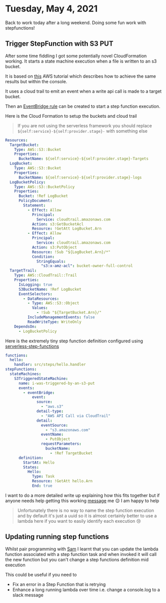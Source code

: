 # Tuesday, May 4, 2021

Back to work today after a long weekend. Doing some fun work with stepfunctions!

## Trigger StepFunction with S3 PUT

After some time fiddling I got some potentially novel CloudFormation working. It starts a state machine execution when a file is written to an s3 bucket.

It is based on [this](https://docs.aws.amazon.com/step-functions/latest/dg/tutorial-cloudwatch-events-s3.html) AWS tutorial which describes how to achieve the same results but within the console.

It uses a cloud trail to emit an event when a write api call is made to a target bucket.

Then an [EventBridge rule](https://docs.aws.amazon.com/step-functions/latest/dg/cw-events.html) can be created to start a step function execution.

Here is the Cloud Formation to setup the buckets and cloud trail

> If you are not using the serverless framework you should replace `${self:service}-${self:provider.stage}-` with something else

```yml
Resources:
  TargetBucket:
    Type: AWS::S3::Bucket
    Properties:
      BucketName: ${self:service}-${self:provider.stage}-Targets
  LogBucket:
    Type: AWS::S3::Bucket
    Properties:
      BucketName: ${self:service}-${self:provider.stage}-logs
  LogBucketPolicy:
    Type: AWS::S3::BucketPolicy
    Properties:
      Bucket: !Ref LogBucket
      PolicyDocument:
        Statement:
          - Effect: Allow
            Principal: 
              Service: cloudtrail.amazonaws.com
            Action: s3:GetBucketAcl
            Resource: !GetAtt LogBucket.Arn
          - Effect: Allow
            Principal: 
              Service: cloudtrail.amazonaws.com
            Action: s3:PutObject
            Resource: !Sub "${LogBucket.Arn}/*"
            Condition:
              StringEquals:
                "s3:x-amz-acl": bucket-owner-full-control
  TargetTrail:
    Type: AWS::CloudTrail::Trail
    Properties:
      IsLogging: true
      S3BucketName: !Ref LogBucket
      EventSelectors:
        - DataResources:
          - Type: AWS::S3::Object
            Values: 
              - !Sub "${TargetBucket.Arn}/"
          IncludeManagementEvents: false
          ReadWriteType: WriteOnly
    DependsOn:
      - LogBucketPolicy
```

Here is the extremely tiny step function definition configured using [serverless-step-functions](https://github.com/serverless-operations/serverless-step-functions)

```yml
functions:
  hello:
    handler: src/steps/hello.handler
stepFunctions:
  stateMachines:
    S3TriggeredStateMachine:
      name: i-was-triggered-by-an-s3-put
      events:
        - eventBridge:
            event:
              source:
                - "aws.s3"
              detail-type:
                - "AWS API Call via CloudTrail"
              detail:
                eventSource: 
                  - "s3.amazonaws.com"
                eventName: 
                  - PutObject
                requestParameters:
                  bucketName: 
                    - !Ref TargetBucket
      definition:
        StartAt: Hello
        States:
          Hello:
            Type: Task
            Resource: !GetAtt hello.Arn
            End: true
```

I want to do a more detailed write up explaining how this fits together but if anyone needs help getting this working [message](https://twitter.com/messages/compose?recipient_id=985648271476580352) me 😌 I am happy to help

> Unfortunately there is no way to name the step function execution and by default it's just a uuid so it is almost certainly better to use a lambda here if you want to easily identify each execution 😢

## Updating running step functions

Whilst pair programming with [Sam](https://twitter.com/star_suit) I learnt that you can update the lambda function associated with a step function task and when invoked it will call the new function but you can't change a step functions definition mid execution

This could be useful if you need to

* Fix an error in a Step Function that is retrying
* Enhance a long running lambda over time i.e. change a console.log to a slack message
